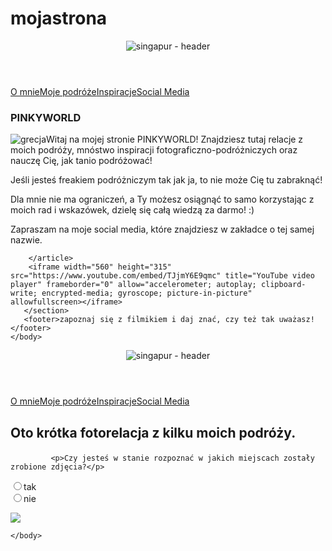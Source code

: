 # mojastrona
<html>
    <head>
        <meta charset="UTF-8">
        <meta name="viewport" content="width=device-width", initial-scale=1.0">
        <title>PINKYWORLD</title>
        <link rel="stylesheet" href="style.css">
    </head>
    <body>
       <DIV id="wrapper"></DIV>
       <header>
<img src="11.jpg" alt="singapur - header"/>
       </header>
       <nav>
<a class="menu active" href="pinkyworld.html">O mnie</a><a class="menu" href="news.html">Moje podróże</a><a class="menu" href="inspo.html">Inspiracje</a><a class="menu" href="media.html">Social Media</a>
       </nav>
       <section>
           <article>
           <h1>PINKYWORLD</h1>
           <p><img class="left" src="IMG_2850.jpeg" alt="grecja" />Witaj na mojej stronie PINKYWORLD! Znajdziesz tutaj relacje z moich podróży, mnóstwo inspiracji fotograficzno-podróżniczych oraz nauczę Cię, jak tanio podróżować!</p>
           <p>Jeśli jesteś freakiem podróżniczym tak jak ja, to nie może Cię tu zabraknąć!</p>
           <p>Dla mnie nie ma ograniczeń, a Ty możesz osiągnąć to samo korzystając z moich rad i wskazówek, dzielę się całą wiedzą za darmo! :)</p>
           <p>Zapraszam na moje social media, które znajdziesz w zakładce o tej samej nazwie.</p>
        
        </article>
        <iframe width="560" height="315" src="https://www.youtube.com/embed/TJjmY6E9qmc" title="YouTube video player" frameborder="0" allow="accelerometer; autoplay; clipboard-write; encrypted-media; gyroscope; picture-in-picture" allowfullscreen></iframe>
       </section>
       <footer>zapoznaj się z filmikiem i daj znać, czy też tak uważasz!</footer>
    </body>
<html>
    <head>
        <meta charset="UTF-8">
        <meta name="viewport" content="width=device-width", initial-scale=1.0">
        <title>PINKYWORLD</title>
        <link rel="stylesheet" href="style.css">
    </head>
    <body>
       <DIV id="wrapper"></DIV>
       <header>
<img src="11.jpg" alt="singapur - header"/>
       </header>
       <nav>
<a class="menu" href="pinkyworld.html">O mnie</a><a class="menu active" href="news.html">Moje podróże</a><a class="menu" href="inspo.html">Inspiracje</a><a class="menu" href="media.html">Social Media</a>
       </nav>
       <section>
         <h2>  <p>Oto krótka fotorelacja z kilku moich podróży. </p></h2>


             <p>Czy jesteś w stanie rozpoznać w jakich miejscach zostały zrobione zdjęcia?</p>
<input type="radio" name="Wiek" value="tak">tak<br>
<input type="radio" name="Wiek" value="nie">nie<br>

<img src="strona kopia.jpg"/>
       

   
    </body>
